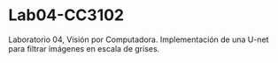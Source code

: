 # Lab04-CC3102
Laboratorio 04, Visión por Computadora. Implementación de una U-net para filtrar imágenes en escala de grises.
